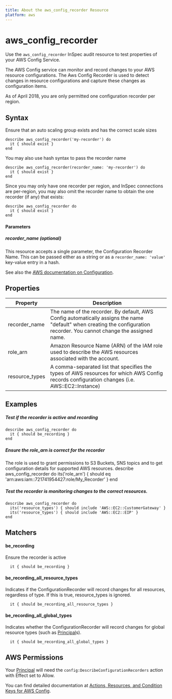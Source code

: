 ```yaml
---
title: About the aws_config_recorder Resource
platform: aws
---
```


# aws\_config\_recorder

Use the `aws_config_recorder` InSpec audit resource to test properties of your AWS Config Service.

The AWS Config service can monitor and record changes to your AWS resource configurations.  The Aws Config Recorder is used to detect changes in resource configurations and capture these changes as configuration items.

As of April 2018, you are only permitted one configuration recorder per region.

## Syntax

Ensure that an auto scaling group exists and has the correct scale sizes

    describe aws_config_recorder('my-recorder') do
      it { should exist }
    end

You may also use hash syntax to pass the recorder name

    describe aws_config_recorder(recorder_name: 'my-recorder') do
      it { should exist }
    end
    
Since you may only have one recorder per region, and InSpec connections are per-region, you may also omit the recorder name to obtain the one recorder (if any) that exists:
    
    describe aws_config_recorder do
      it { should exist }
    end
    
#### Parameters

##### recorder\_name _(optional)_

This resource accepts a single parameter, the Configuration Recorder Name. 
This can be passed either as a string or as a `recorder_name: 'value'` key-value entry in a hash.

See also the [AWS documentation on Configuration](https://docs.aws.amazon.com/config/latest/developerguide/aws-config-landing-page.html).


## Properties

|Property        | Description|
| ---            | --- |
|recorder\_name  | The name of the recorder. By default, AWS Config automatically assigns the name "default" when creating the configuration recorder. You cannot change the assigned name.  |
|role\_arn       | Amazon Resource Name (ARN) of the IAM role used to describe the AWS resources associated with the account.  |
|resource\_types | A comma-separated list that specifies the types of AWS resources for which AWS Config records configuration changes (i.e. AWS::EC2::Instance)  |

## Examples

##### Test if the recorder is active and recording
    describe aws_config_recorder do
      it { should be_recording }
    end

##### Ensure the role\_arn is correct for the recorder
The role is used to grant permissions to S3 Buckets, SNS topics and to get configuration details for supported AWS resources.
    describe aws_config_recorder do
      its('role_arn') { should eq 'arn:aws:iam::721741954427:role/My_Recorder' }
    end

##### Test the recorder is monitoring changes to the correct resources.
    describe aws_config_recorder do
      its('resource_types') { should include 'AWS::EC2::CustomerGateway' }
      its('resource_types') { should include 'AWS::EC2::EIP' }
    end

## Matchers

#### be\_recording
Ensure the recorder is active

      it { should be_recording }

#### be\_recording\_all\_resource\_types
Indicates if the ConfigurationRecorder will record changes for all resources, regardless of type. If this is true, resource\_types is ignored.

      it { should be_recording_all_resource_types }

#### be\_recording\_all\_global\_types
Indicates whether the ConfigurationRecorder will record changes for global resource types (such as [Principal](https://docs.aws.amazon.com/IAM/latest/UserGuide/intro-structure.html#intro-structure-principal)s).

      it { should be_recording_all_global_types }

## AWS Permissions

Your [Principal](https://docs.aws.amazon.com/IAM/latest/UserGuide/intro-structure.html#intro-structure-principal) will need the `config:DescribeConfigurationRecorders` action with Effect set to Allow.

You can find detailed documentation at [Actions, Resources, and Condition Keys for AWS Config](https://docs.aws.amazon.com/IAM/latest/UserGuide/list_awsconfig.html).
